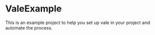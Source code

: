 # ValeExample
 
This is an example project to help you set up vale in your project and automate the process.
